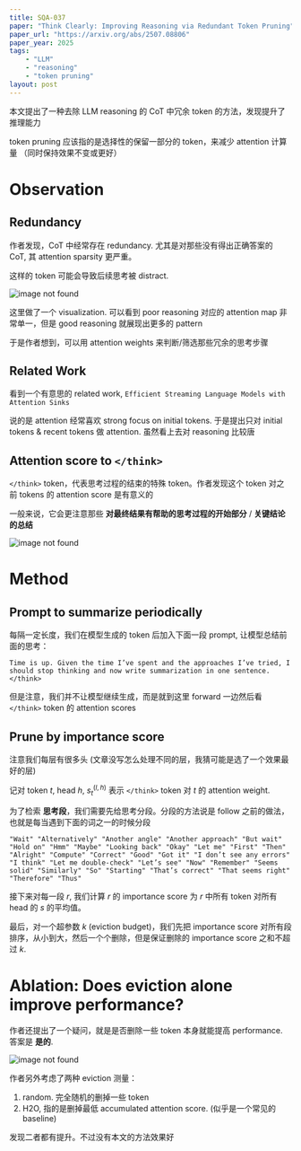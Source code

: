 ```yaml
---
title: SQA-037
paper: "Think Clearly: Improving Reasoning via Redundant Token Pruning"
paper_url: "https://arxiv.org/abs/2507.08806"
paper_year: 2025
tags: 
    - "LLM"
    - "reasoning"
    - "token pruning"
layout: post
---
```


本文提出了一种去除 LLM reasoning 的 CoT 中冗余 token 的方法，发现提升了推理能力

token pruning 应该指的是选择性的保留一部分的 token，来减少 attention 计算量 （同时保持效果不变或更好）

# Observation

## Redundancy

作者发现，CoT 中经常存在 redundancy. 尤其是对那些没有得出正确答案的 CoT, 其 attention sparsity 更严重。

这样的 token 可能会导致后续思考被 distract.

![image not found](/papers/SQA-035/attention-map.jpg)

这里做了一个 visualization. 可以看到 poor reasoning 对应的 attention map 非常单一，但是 good reasoning 就展现出更多的 pattern

于是作者想到，可以用 attention weights 来判断/筛选那些冗余的思考步骤

## Related Work

看到一个有意思的 related work, `Efficient Streaming Language Models with Attention Sinks`

说的是 attention 经常喜欢 strong focus on initial tokens. 于是提出只对 initial tokens & recent tokens 做 attention. 虽然看上去对 reasoning 比较唐

## Attention score to `</think>`

`</think>` token，代表思考过程的结束的特殊 token。作者发现这个 token 对之前 tokens 的 attention score 是有意义的

一般来说，它会更注意那些 **对最终结果有帮助的思考过程的开始部分** / **关键结论的总结**

![image not found](/papers/SQA-035/end-of-think.jpg)

# Method

## Prompt to summarize periodically

每隔一定长度，我们在模型生成的 token 后加入下面一段 prompt, 让模型总结前面的思考：

```
Time is up. Given the time I’ve spent and the approaches I’ve tried, I should stop thinking and now write summarization in one sentence.</think>
```

但是注意，我们并不让模型继续生成，而是就到这里 forward 一边然后看 `</think>` token 的 attention scores

## Prune by importance score

注意我们每层有很多头 (文章没写怎么处理不同的层，我猜可能是选了一个效果最好的层)

记对 token $t$, head $h$, $s_t^{(l, h)}$ 表示 `</think>` token 对 $t$ 的 attention weight.

为了检索 **思考段**，我们需要先给思考分段。分段的方法说是 follow 之前的做法，也就是每当遇到下面的词之一的时候分段

```
"Wait" "Alternatively" "Another angle" "Another approach" "But wait" "Hold on" "Hmm" "Maybe" "Looking back" "Okay" "Let me" "First" "Then" "Alright" "Compute" "Correct" "Good" "Got it" "I don’t see any errors" "I think" "Let me double-check" "Let’s see" "Now" "Remember" "Seems solid" "Similarly" "So" "Starting" "That’s correct" "That seems right" "Therefore" "Thus"
```

接下来对每一段 $r$, 我们计算 $r$ 的 importance score 为 $r$ 中所有 token 对所有 head 的 $s$ 的平均值。

最后，对一个超参数 $k$ (eviction budget)，我们先把 importance score 对所有段排序，从小到大，然后一个个删除，但是保证删除的 importance score 之和不超过 $k$.

# Ablation: Does eviction alone improve performance?

作者还提出了一个疑问，就是是否删除一些 token 本身就能提高 performance. 答案是 **是的**.

![image not found](/papers/SQA-035/eviction.jpg)

作者另外考虑了两种 eviction 测量：
1. random. 完全随机的删掉一些 token
2. H2O, 指的是删掉最低 accumulated attention score. (似乎是一个常见的 baseline)

发现二者都有提升。不过没有本文的方法效果好